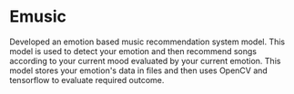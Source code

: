 # Emusic
Developed an emotion based music recommendation system model.
This model is used to detect your emotion and then recommend songs according to your current mood evaluated by your current emotion. 
This model stores your emotion's data in files and then uses OpenCV and tensorflow to evaluate required outcome. 
